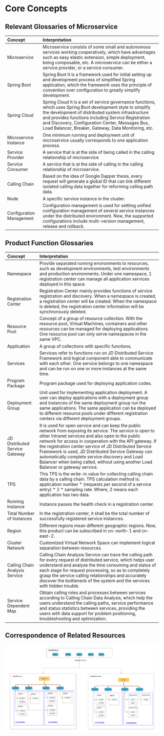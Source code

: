 # Core Concepts


## Relevant Glossaries of Microservice


| Concept | Interpretation |
| :- | :- |
|  Microservice |  Microservice consists of some small and autonomous services working cooperatively, which have advantages such as easy elastic extension, simple deployment, being composable, etc. A microservice can be either a service provider, or a service consumer. |
|  Spring Boot  |  Spring Boot It is a framework used for initial setting up and development process of simplified Spring application, which the framework uses the principle of convention over configuration to greatly simplify development.  |
|  Spring Cloud  | Spring Cloud It is a set of service governance functions, which uses Spring Boot development style to simplify the development of distributed system infrastructure and provides functions including Service Registration and Discovery, Configuration Center, Messages Bus, Load Balancer, Breaker, Gateway, Data Monitoring, etc. |
|  Microservice Instance  |  One minimum running and deployment unit of microservice usually corresponds to one application process. |
|  Service Provider  |  A service that is at the side of being called in the calling relationship of microservice |
|  Service Consumer  |  A service that is at the side of calling in the calling relationship of microservice. |
|  Calling Chain  | Based on the idea of Google Dapper thesis, every request will generate a global ID that can link different isolated calling data together for reforming calling path data. |
|  Node   | 	A specific service instance in the cluster.  |
|  Configuration Management   |  Configuration management is used for settling unified configuration management of several service instances under the distributed environment. Now, the supported configurations include multi-version management, release and rollback. |

	

## Product Function Glossaries

| Concept | Interpretation |
| :- | :- |
| Namespace | Provide separated running environments to resources, such as development environments, test environments and production environments. Under one namespace, 1 registration center can manage all application services deployed in this space. |
|  Registration Center | Registration Center mainly provides functions of service registration and discovery. When a namespace is created, a registration center will be created. When the namespace is deleted, the registration center information will be synchronously deleted.|
| Resource Pool | Concept of a group of resource collection. With the resource pool, Virtual Machines, containers and other resources can be managed for deploying applications. One resource pool can only serve namespaces in the same VPC. |
|  Application  | A group of collections with specific functions.  |             
|  Services  | Services refer to functions run on JD Distributed Service Framework and logical component able to communicate with each other. One service belongs to one namespace and can be run on one or more instances at the same time.  |  
| Program Package | Program package used for deploying application codes. |
| Deployment Group | Unit used for implementing application deployment. A user can deploy applications with a deployment group and instances of the same deployment group run the same applications. The same application can be deployed to different resource pools under different registration centers via different deployment groups. |
| JD Distributed Service Gateway | It is used for open service and can keep the public network from exposing its service. The service is open to other Intranet services and also open to the public network for access in cooperation with the API gateway. If the registration center service of JD Distributed Service Framework is used, JD Distributed Service Gateway can automatically complete service discovery and Load Balancer when being called, without using another Load Balancer or gateway service. |
| TPS | This TPS is the write-in value for collecting calling chain data by a calling chain. TPS calculation method is: application number * (requests per second of a service entry) * 2 * sampling rate. Where, 2 means each application has two data. |
| Running Instance |Instance passes the health check in a registration center.  |
| Total Number of Instances | In the registration center, it shall be the total number of successfully registered service instances. |
|  Region  | Different regions mean different geographic regions. Now, this product can be subscribed in cn-north-1 and cn-east-2. |
|  Cluster Network  | Customized Virtual Network Space can implement logical separation between resources. |
|  Calling Chain Analysis Service   |  Calling Chain Analysis Service can trace the calling path for every request of distributed service, which helps user understand and analyze the time consuming and status of each stage for request processing, so as to completely grasp  the service calling relationships and accurately discover the bottleneck of the system and the services with hidden trouble. |
|  Service Dependent Map  | Obtain calling roles and processes between services according to Calling Chain Data Analysis, which help the users understand the calling paths, service performance and status statistics between services, providing the users with data support for problem positioning, troubleshooting and optimization. |

## Correspondence of Related Resources
![](../../../../image/Internet-Middleware/JD-Distributed-Service-Framework/struct-region-np-cluster-app-1209.png)

